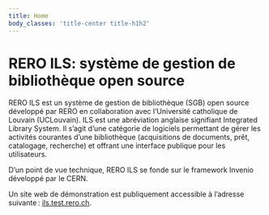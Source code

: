 ```yaml
---
title: Home
body_classes: 'title-center title-h1h2'
---
```


# RERO ILS: système de gestion de bibliothèque open source

RERO ILS est un système de gestion de bibliothèque (SGB) open source développé par RERO en collaboration avec l’Université catholique de Louvain (UCLouvain). ILS est une abréviation anglaise signifiant Integrated Library System. Il s’agit d’une catégorie de logiciels permettant de gérer les activités courantes d’une bibliothèque (acquisitions de documents, prêt, catalogage, recherche) et offrant une interface publique pour les utilisateurs.

D’un point de vue technique, RERO ILS se fonde sur le framework Invenio développé par le CERN.

Un site web de démonstration est publiquement accessible à l’adresse suivante : [ils.test.rero.ch](https://ils.test.rero.ch).
